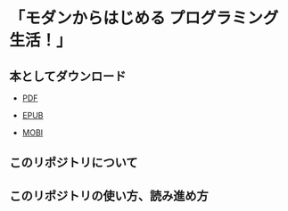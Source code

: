 # 「モダンからはじめる プログラミング生活！」

## 本としてダウンロード

- [PDF](/books/book.pdf)

- [EPUB](/books/book.epub)

- [MOBI](/books/book.mobi)

## このリポジトリについて

## このリポジトリの使い方、読み進め方
